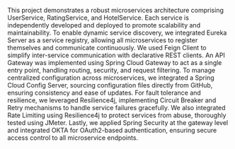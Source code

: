 This project demonstrates a robust microservices architecture comprising UserService, RatingService, and HotelService. Each service is independently developed and deployed to promote scalability and maintainability. To enable dynamic service discovery, we integrated Eureka Server as a service registry, allowing all microservices to register themselves and communicate continuously. We used Feign Client to simplify inter-service communication with declarative REST clients. An API Gateway was implemented using Spring Cloud Gateway to act as a single entry point, handling routing, security, and request filtering. To manage centralized configuration across microservices, we integrated a Spring Cloud Config Server, sourcing configuration files directly from GitHub, ensuring consistency and ease of updates. For fault tolerance and resilience, we leveraged Resilience4j, implementing Circuit Breaker and Retry mechanisms to handle service failures gracefully. We also integrated Rate Limiting using Resilience4j to protect services from abuse, thoroughly tested using JMeter. Lastly, we applied Spring Security at the gateway level and integrated OKTA for OAuth2-based authentication, ensuring secure access control to all microservice endpoints.
